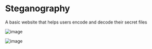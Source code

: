 # Steganography

A basic website that helps users encode and decode their secret files


![image](https://user-images.githubusercontent.com/65529555/137485449-410a2799-be7a-437c-b47f-cc7326ae0b33.png)


![image](https://user-images.githubusercontent.com/65529555/137485932-f9f1be6e-0020-4ba5-97b3-063b194f5816.png)

